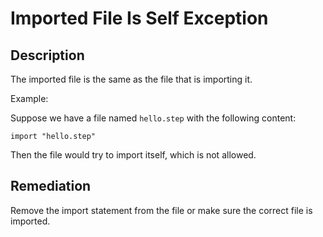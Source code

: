 # Imported File Is Self Exception

## Description

The imported file is the same as the file that is importing it.

Example:

Suppose we have a file named `hello.step` with the following content:

```step
import "hello.step"
```

Then the file would try to import itself, which is not allowed.

## Remediation

Remove the import statement from the file or make sure the correct file is imported.

